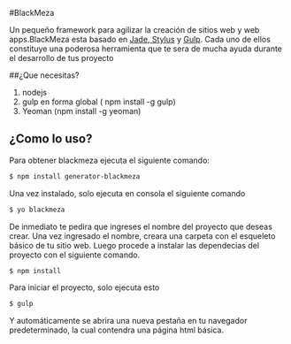 #BlackMeza

Un pequeño framework para agilizar la creación de sitios web y web apps.BlackMeza esta basado en [ Jade](http://jade-lang.com/reference/),[ Stylus](https://learnboost.github.io/stylus/) y [ Gulp](http://gulpjs.com/). Cada uno de ellos constituye una poderosa herramienta que te sera de mucha ayuda durante el desarrollo de tus proyecto

##¿Que necesitas?

1. nodejs
2. gulp en forma global ( npm install -g gulp)
3. Yeoman (npm install -g yeoman)


## ¿Como lo uso?

Para obtener blackmeza ejecuta el siguiente comando:

```sh
$ npm install generator-blackmeza
```

Una vez instalado, solo ejecuta en consola el siguiente comando

```sh
$ yo blackmeza
```

De inmediato te pedira que ingreses el nombre del proyecto que deseas crear.
Una vez ingresado el nombre, creara una carpeta con el esqueleto básico de tu sitio web.
Luego procede a instalar las dependecias del proyecto con el siguiente comando.

```sh
$ npm install
```
Para iniciar el proyecto, solo ejecuta esto
```sh
$ gulp
```

Y automáticamente se abrira una nueva pestaña en tu navegador predeterminado, la cual contendra una página html básica.

